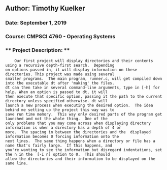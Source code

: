 ## Author:	Timothy Kuelker ##
### Date:	September 1, 2019 ###
### Course:	CMPSCI 4760 - Operating Systems ###

### ** Project Description: ** ###

		Our first project will display directories and their contents using a recursive depth-first search.  Depending
	on options passed in, it will display information on these directories. This project was made using several
	smaller programs.  The main program, runner.c, will get compiled down into the executable dt after 'making' the files.
	dt can then take in several command-line arguments, type in [-h] for help. When an option is passed to dt, it will
	then execute that specific option, passing it the path to the current directory unless specified otherwise. dt will
	launch a new process when executing the desired option.  The idea behind me setting up the project this way was to
	save run time memory.  This way only desired parts of the program get launched and not the whole thing.  One of the
	only problems that you may come across when displaying directory information is when a directory has a depth of 4 or
	more.  The spacing in between the directories and the  displayed information becomes 0 forcing information onto the
	next lines.  The same thing happens when a directory or file has a name that's fairly large.  If this happens, and
	you're wanting to see the information but disregard indentations, set the n in the  [-I n] option to 0.  This should
	allow the directories and their information to be displayed on the same line.

